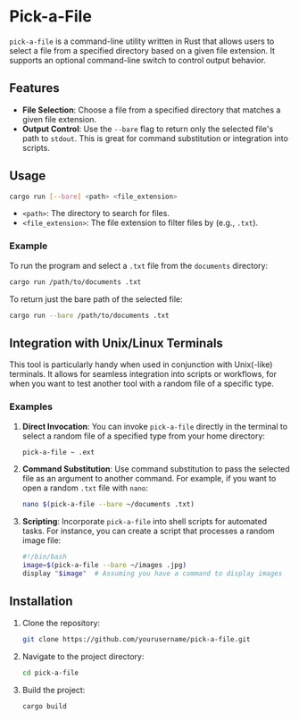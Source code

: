 # Pick-a-File

`pick-a-file` is a command-line utility written in Rust that allows users to select a file from a specified directory based on a given file extension. It supports an optional command-line switch to control output behavior.

## Features

- **File Selection**: Choose a file from a specified directory that matches a given file extension.
- **Output Control**: Use the `--bare` flag to return only the selected file's path to `stdout`. This is great for command substitution or integration into scripts.

## Usage

```bash
cargo run [--bare] <path> <file_extension>
```

- `<path>`: The directory to search for files.
- `<file_extension>`: The file extension to filter files by (e.g., `.txt`).

### Example

To run the program and select a `.txt` file from the `documents` directory:

```bash
cargo run /path/to/documents .txt
```

To return just the bare path of the selected file:

```bash
cargo run --bare /path/to/documents .txt
```

## Integration with Unix/Linux Terminals

This tool is particularly handy when used in conjunction with Unix(-like) terminals. It allows for seamless integration into scripts or workflows, for when you want to test another tool with a random file of a specific type.

### Examples

1. **Direct Invocation**: You can invoke `pick-a-file` directly in the terminal to select a random file of a specified type from your home directory:
   ```bash
   pick-a-file ~ .ext
   ```

2. **Command Substitution**: Use command substitution to pass the selected file as an argument to another command. For example, if you want to open a random `.txt` file with `nano`:
   ```bash
   nano $(pick-a-file --bare ~/documents .txt)
   ```

3. **Scripting**: Incorporate `pick-a-file` into shell scripts for automated tasks. For instance, you can create a script that processes a random image file:
   ```bash
   #!/bin/bash
   image=$(pick-a-file --bare ~/images .jpg)
   display "$image"  # Assuming you have a command to display images
   ```

## Installation

1. Clone the repository:
   ```bash
   git clone https://github.com/yourusername/pick-a-file.git
   ```

2. Navigate to the project directory:
   ```bash
   cd pick-a-file
   ```

3. Build the project:
   ```bash
   cargo build
   ```
